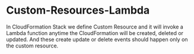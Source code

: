 # Custom-Resources-Lambda

In CloudFormation Stack we define Custom Resource and it will invoke a Lambda function anytime the CloudFormation will be created, deleted or updated. And these create update or delete events should happen only on the custom resource.
